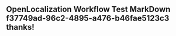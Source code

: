 <properties
ms.topic="hero-topic"
ms.test1="hero-topic"
ms.test2="test"/>

## OpenLocalization Workflow Test MarkDown f37749ad-96c2-4895-a476-b46fae5123c3 thanks!
